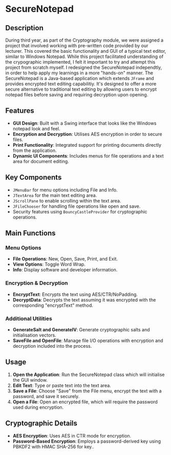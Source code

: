 # SecureNotepad

## Description
During third year, as part of the Cryptography module, we were assigned a project that involved working with pre-written code provided by our lecturer.
This covered the basic functionality and GUI of a typical text editor, similar to Windows Notepad. While this project facilitated understanding of the crypographic implemented, I felt it important to try and 
attempt this project from scratch myself.
I redesigned the SecureNotepad independtly, in order to help apply my learnings in a more "hands-on" manner.
The SecureNotepad is a Java-based application which extends `JFrame` and provides encrypted text editing capabilitiy. 
It's designed to offer a more secure alternative to traditional text editing by allowing users to encrypt notepad files before saving and requiring decryption upon opening. 


## Features
- **GUI Design**: Built with a Swing interface that looks like the Windows notepad look and feel.
- **Encryption and Decryption**: Utilises  AES encryption in order to secure files.
- **Print Functionality**: Integrated support for printing documents directly from the application.
- **Dynamic UI Components**: Includes menus for file operations and a text area for document editing.

## Key Components
- `JMenuBar` for menu options including File and Info.
- `JTextArea` for the main text editing area.
- `JScrollPane` to enable scrolling within the text area.
- `JFileChooser` for handling file operations like open and save.
- Security features using `BouncyCastleProvider` for cryptographic operations.

## Main Functions
### Menu Options
- **File Operations**: New, Open, Save, Print, and Exit.
- **View Options**: Toggle Word Wrap.
- **Info**: Display software and developer information.

### Encryption & Decryption
- **EncryptText**: Encrypts the text using AES/CTR/NoPadding.
- **DecryptData**: Decrypts the text assuming it was encrypted with the corresponding "encryptText" method.

### Additional Utilities
- **GenerateSalt and GenerateIV**: Generate cryptographic salts and initialisation vectors.
- **SaveFile and OpenFile**: Manage file I/O operations with encryption and decryption included into the process.

## Usage
1. **Open the Application**: Run the SecureNotepad class which will initialise the GUI window.
2. **Edit Text**: Type or paste text into the text area.
3. **Save a File**: Choose "Save" from the File menu, encrypt the text with a password, and save it securely.
4. **Open a File**: Open an encrypted file, which will require the password used during encryption.

## Cryptographic Details
- **AES Encryption**: Uses AES in CTR mode for encryption.
- **Password-Based Encryption**: Employs a password-derived key using PBKDF2 with HMAC SHA-256 for key..



